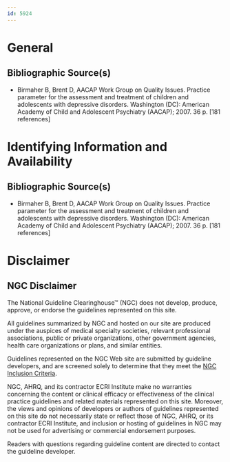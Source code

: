 ```yaml
---
id: 5924
---
```


# General

## Bibliographic Source(s)

- Birmaher B, Brent D, AACAP Work Group on Quality Issues. Practice parameter for the assessment and treatment of children and adolescents with depressive disorders. Washington (DC): American Academy of Child and Adolescent Psychiatry (AACAP); 2007. 36 p. [181 references]

# Identifying Information and Availability

## Bibliographic Source(s)

- Birmaher B, Brent D, AACAP Work Group on Quality Issues. Practice parameter for the assessment and treatment of children and adolescents with depressive disorders. Washington (DC): American Academy of Child and Adolescent Psychiatry (AACAP); 2007. 36 p. [181 references]

# Disclaimer

## NGC Disclaimer

The National Guideline Clearinghouse™ (NGC) does not develop, produce, approve, or endorse the guidelines represented on this site.

All guidelines summarized by NGC and hosted on our site are produced under the auspices of medical specialty societies, relevant professional associations, public or private organizations, other government agencies, health care organizations or plans, and similar entities.

Guidelines represented on the NGC Web site are submitted by guideline developers, and are screened solely to determine that they meet the [NGC Inclusion Criteria](/help-and-about/summaries/inclusion-criteria).

NGC, AHRQ, and its contractor ECRI Institute make no warranties concerning the content or clinical efficacy or effectiveness of the clinical practice guidelines and related materials represented on this site. Moreover, the views and opinions of developers or authors of guidelines represented on this site do not necessarily state or reflect those of NGC, AHRQ, or its contractor ECRI Institute, and inclusion or hosting of guidelines in NGC may not be used for advertising or commercial endorsement purposes.

Readers with questions regarding guideline content are directed to contact the guideline developer.

